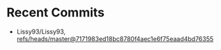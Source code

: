 # Recent Commits

<!-- START gadpp -->
- Lissy93/Lissy93, [refs/heads/master@7171983ed18bc8780f4aec1e6f75eaad4bd76355](https://github.com/Lissy93/Lissy93/commit/7171983ed18bc8780f4aec1e6f75eaad4bd76355)
